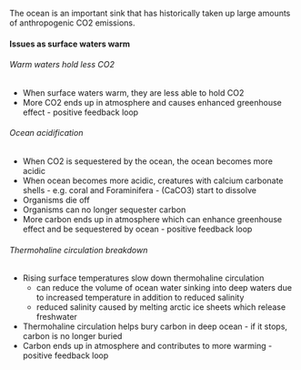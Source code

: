 The ocean is an important sink that has historically taken up large amounts of anthropogenic CO2 emissions.

#### Issues as surface waters warm

###### Warm waters hold less CO2
- When surface waters warm, they are less able to hold CO2
- More CO2 ends up in atmosphere and causes enhanced greenhouse effect - positive feedback loop

###### Ocean acidification
- When CO2 is sequestered by the ocean, the ocean becomes more acidic
- When ocean becomes more acidic, creatures with calcium carbonate shells  - e.g. coral and Foraminifera - (CaCO3) start to dissolve
- Organisms die off
- Organisms can no longer sequester carbon
- More carbon ends up in atmosphere which can enhance greenhouse effect and be sequestered by ocean - positive feedback loop

###### Thermohaline circulation breakdown
- Rising surface temperatures slow down thermohaline circulation 
	- can reduce the volume of ocean water sinking into deep waters due to increased temperature in addition to reduced salinity
	- reduced salinity caused by melting arctic ice sheets which release freshwater
- Thermohaline circulation helps bury carbon in deep ocean - if it stops, carbon is no longer buried
- Carbon ends up in atmosphere and contributes to more warming - positive feedback loop


